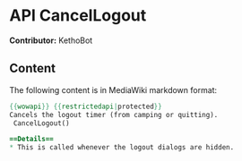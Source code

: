 # API CancelLogout

**Contributor:** KethoBot

## Content

The following content is in MediaWiki markdown format:

```mediawiki
{{wowapi}} {{restrictedapi|protected}}
Cancels the logout timer (from camping or quitting).
 CancelLogout()

==Details==
* This is called whenever the logout dialogs are hidden.
```